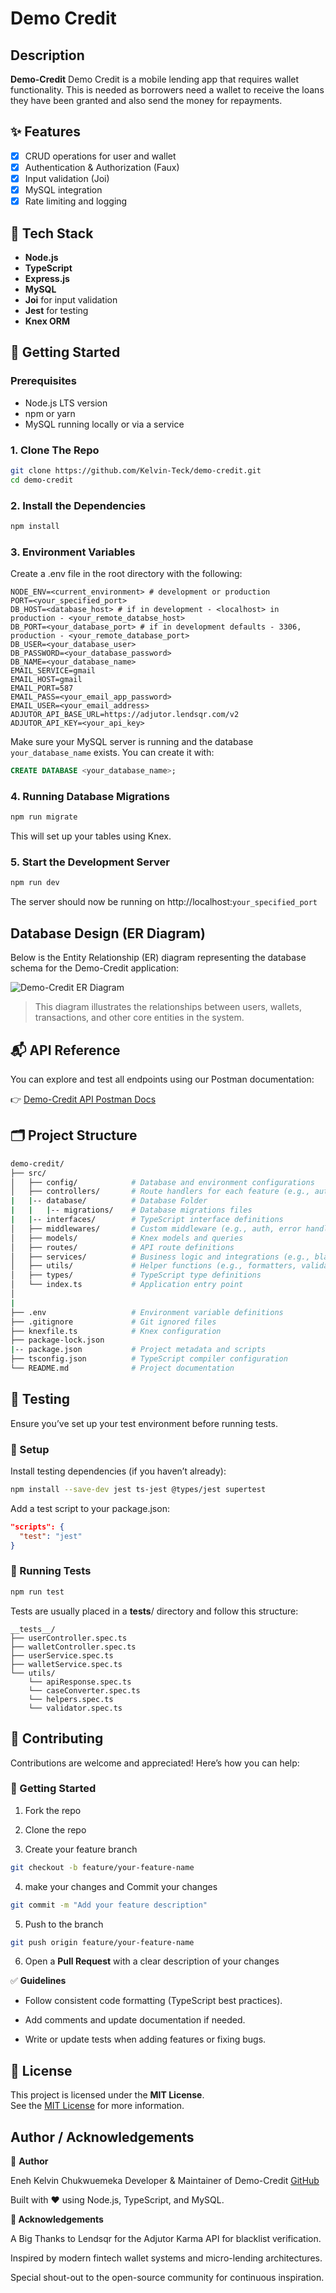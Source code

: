 # Demo Credit 



## Description

**Demo-Credit**  Demo Credit is a mobile lending app that requires wallet functionality. This is needed as borrowers need a wallet to receive the loans they have been granted and also send the money for repayments.


## ✨ Features 

- [x] CRUD operations for user and wallet
- [x] Authentication & Authorization (Faux)
- [x] Input validation (Joi)
- [x] MySQL integration
- [x] Rate limiting and logging

## 🔧 Tech Stack

- **Node.js**
- **TypeScript**
- **Express.js**
- **MySQL** 
- **Joi** for input validation
- **Jest** for testing
- **Knex ORM** 

## 🚀 Getting Started

### Prerequisites

- Node.js LTS version
- npm or yarn
- MySQL running locally or via a service

### 1. Clone The Repo

```bash
git clone https://github.com/Kelvin-Teck/demo-credit.git
cd demo-credit
```
### 2. Install the Dependencies

```bash
npm install
```

### 3. Environment Variables

Create a .env file in the root directory with the following:

```env
NODE_ENV=<current_environment> # development or production
PORT=<your_specified_port> 
DB_HOST=<database_host> # if in development - <localhost> in production - <your_remote_databse_host>
DB_PORT=<your_database_port> # if in development defaults - 3306, production - <your_remote_database_port> 
DB_USER=<your_database_user>
DB_PASSWORD=<your_database_password>
DB_NAME=<your_database_name>
EMAIL_SERVICE=gmail
EMAIL_HOST=gmail
EMAIL_PORT=587
EMAIL_PASS=<your_email_app_password>
EMAIL_USER=<your_email_address>
ADJUTOR_API_BASE_URL=https://adjutor.lendsqr.com/v2
ADJUTOR_API_KEY=<your_api_key>
```
Make sure your MySQL server is running and the database `your_database_name` exists. You can create it with:

```sql
CREATE DATABASE <your_database_name>;
```

### 4. Running Database Migrations

```bash
npm run migrate
```
This will set up your tables using Knex.

### 5. Start the Development Server
```bash
npm run dev
```
The server should now be running on http://localhost:`your_specified_port`

## Database Design (ER Diagram)


Below is the Entity Relationship (ER) diagram representing the database schema for the Demo-Credit application:

![Demo-Credit ER Diagram](./demo-credit-erd_1.png)

> This diagram illustrates the relationships between users, wallets, transactions, and other core entities in the system.

## 📬 API Reference

You can explore and test all endpoints using our Postman documentation:

👉 [Demo-Credit API Postman Docs](https://documenter.getpostman.com/view/30059286/2sB2ixjE3E)

## 🗂️ Project Structure

```bash
demo-credit/
├── src/
│   ├── config/            # Database and environment configurations
│   ├── controllers/       # Route handlers for each feature (e.g., auth, wallet)
|   |-- database/          # Database Folder
|   |   |-- migrations/    # Database migrations files
|   |-- interfaces/        # TypeScript interface definitions 
│   ├── middlewares/       # Custom middleware (e.g., auth, error handler)
│   ├── models/            # Knex models and queries
│   ├── routes/            # API route definitions
│   ├── services/          # Business logic and integrations (e.g., blacklist check)
│   ├── utils/             # Helper functions (e.g., formatters, validators)
│   ├── types/             # TypeScript type definitions
│   └── index.ts           # Application entry point
│
|
├── .env                   # Environment variable definitions
├── .gitignore             # Git ignored files
├── knexfile.ts            # Knex configuration
├── package-lock.json          
|-- package.json           # Project metadata and scripts
├── tsconfig.json          # TypeScript compiler configuration
└── README.md              # Project documentation


```
## 🧪 Testing 

Ensure you’ve set up your test environment before running tests.

### 🔧 Setup
Install testing dependencies (if you haven’t already):

```bash
npm install --save-dev jest ts-jest @types/jest supertest
```
Add a test script to your package.json:

```json
"scripts": {
  "test": "jest"
}
```
### 🧪 Running Tests

```bash
npm run test
```

Tests are usually placed in a __tests__/ directory and follow this structure:

```
__tests__/
├── userController.spec.ts
├── walletController.spec.ts
├── userService.spec.ts
├── walletService.spec.ts
└── utils/
    └── apiResponse.spec.ts
    └── caseConverter.spec.ts
    └── helpers.spec.ts
    └── validator.spec.ts
```
## 🤝 Contributing

Contributions are welcome and appreciated! Here’s how you can help:

### 🚀 Getting Started

1. Fork the repo

2. Clone the repo

3. Create your feature branch

```bash
git checkout -b feature/your-feature-name
```
4. make your changes and Commit your changes

```bash
git commit -m "Add your feature description"
```
5. Push to the branch 

```bash
git push origin feature/your-feature-name
```
6. Open a **Pull Request** with a clear description of your changes

✅ **Guidelines**
- Follow consistent code formatting (TypeScript best practices).

- Add comments and update documentation if needed.

- Write or update tests when adding features or fixing bugs.

## 🪪 License
This project is licensed under the **MIT License**.  
See the [MIT License](https://opensource.org/licenses/MIT) for more information.


## Author / Acknowledgements
👤 **Author**

Eneh Kelvin Chukwuemeka
Developer & Maintainer of Demo-Credit
[GitHub](https://github.com/Kelvin-Teck)

Built with ❤️ using Node.js, TypeScript, and MySQL.

**🙌 Acknowledgements**

A Big Thanks to Lendsqr for the Adjutor Karma API for blacklist verification.

Inspired by modern fintech wallet systems and micro-lending architectures.

Special shout-out to the open-source community for continuous inspiration.